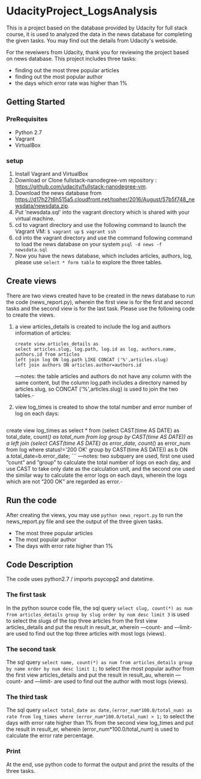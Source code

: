 # UdacityProject_LogsAnalysis
This is a project based on the database provided by Udacity for full stack course, it is used to analyzed the data in the news database for completing the given tasks. You may find out the details from Udacity's webside.

For the reveiwers from Udacity, thank you for reviewing the project based on news database. This project includes three tasks:
- finding out the most three popular articles
- finding out the most popular author
- the days which error rate was higher than 1%


## Getting Started ##

### PreRequisites ###
- Python 2.7
- Vagrant
- VirtualBox

### setup ###
1. Install Vagrant and VirtualBox
2. Download or Clone fullstack-nanodegree-vm repository : https://github.com/udacity/fullstack-nanodegree-vm.
3. Download the news database from https://d17h27t6h515a5.cloudfront.net/topher/2016/August/57b5f748_newsdata/newsdata.zip.
4. Put 'newsdata.sql' into the vagrant directory which is shared with your virtual machine.
5. cd to vagrant directory and use the following command to launch the Vagrant VM:
	`$ vagrant up`
	`$ vagrant ssh`
6. cd into the vagrant directory and use the command following command to load the news database on your system
	`psql -d news -f newsdata.sql`
7. Now you have the news database, which includes articles, authors, log, please use `select * form table` to explore the three tables.


## Create views ##

There are two views created have to be created in the news database to run the code (news_report.py), wherein the first view is for the first and second tasks and the second view is for the last task. Please use the following code to create the views.


1. a view articles_details is created to include the log and authors information of articles:
	```
	create view articles_details as
	select articles.slug, log.path, log.id as log, authors.name, authors.id from articles
	left join log ON log.path LIKE CONCAT ('%',articles.slug)
	left join authors ON articles.author=authors.id
	```
	—notes: the table articles and authors do not have any column with the same content, but the column log.path includes a directory named by articles.slug, so CONCAT ('%',articles.slug) is used to join the two tables.-

2. view log_times is created to show the total number and error number of log on each days:

	```
  create view log_times as
	select * from
	(select CAST(time AS DATE) as total_date, count(*) as total_num
	from log group by CAST(time AS DATE)) as a
	left join
	(select CAST(time AS DATE) as error_date, count(*) as error_num
	from log where status!='200 OK' group by CAST(time AS DATE)) as b
	ON a.total_date=b.error_date;
	```
	—notes: two subquery are used,  first one used “count” and “group” to calculate the total number of logs on each day, and use CAST to take only date as the calculation unit, and the second one used the similar way to calculate the error logs on each days, wherein the logs which are not “200 OK” are regarded as error.-

## Run the code ##
After creating the views, you may use `python news_report.py` to run the news_report.py file and see the output of the three given tasks.
- The most three popular articles
- The most popular author
- The days with error rate higher than 1%

## Code Description ##
The code uses python2.7 / imports psycopg2 and datetime.

### The first task ###
In the python source code file, the sql query `select slug, count(*) as num from articles_details group by slug order by num desc limit 3` is used to select the slugs of the top three articles from the first view articles_details and put the result in result_ar, wherein —count- and —limit- are used to find out the top three articles with most logs (views).


### The second task ###
The sql query `select name, count(*) as num from articles_details group by name order by num desc limit 1;` to select the most popular author from the first view articles_details and put the result in result_au, wherein —count- and —limit- are used to find out the author with most logs (views).


### The third task ###
The sql query `select total_date as date,(error_num*100.0/total_num) as rate from log_times where (error_num*100.0/total_num) > 1;` to select the days with error rate higher than 1% from the second view log_times and put the result in result_er, wherein (error_num*100.0/total_num) is used to calculate the error rate percentage.

### Print ###
At the end, use python code to format the output and print the results of the three tasks.

